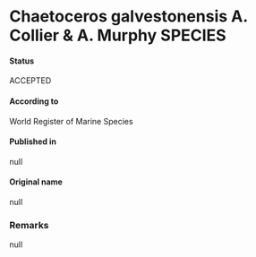 Chaetoceros galvestonensis A. Collier & A. Murphy SPECIES
=======

#### Status
ACCEPTED

#### According to
World Register of Marine Species

#### Published in
null

#### Original name
null

### Remarks
null